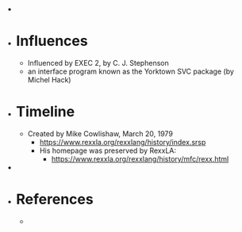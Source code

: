-
- # Influences
	- Influenced by EXEC 2, by C. J. Stephenson
	- an interface program known as the Yorktown SVC package (by Michel
	  Hack)
- # Timeline
	- Created by Mike Cowlishaw, March 20, 1979
		- https://www.rexxla.org/rexxlang/history/index.srsp
		- His homepage was preserved by RexxLA:
			- https://www.rexxla.org/rexxlang/history/mfc/rexx.html
-
- # References
	-